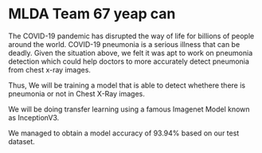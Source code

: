 # MLDA Team 67 yeap can

The COVID-19 pandemic has disrupted the way of life for billions of people around the world. COVID-19 pneumonia is a serious illness that can be deadly. Given the situation above, we felt it was apt to work on pneumonia detection which could help doctors to more accurately detect pneumonia from chest x-ray images. 

Thus, We will be training a model that is able to detect whethere there is pneumonia or not in Chest X-Ray images.

We will be doing transfer learning using a famous Imagenet Model known as InceptionV3. 

We managed to obtain a model accuracy of 93.94% based on our test dataset.
